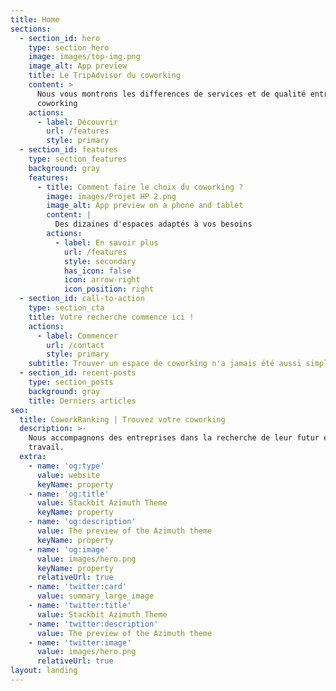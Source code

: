 ```yaml
---
title: Home
sections:
  - section_id: hero
    type: section_hero
    image: images/top-img.png
    image_alt: App preview
    title: Le TripAdvisor du coworking
    content: >
      Nous vous montrons les differences de services et de qualité entre
      coworking
    actions:
      - label: Découvrir
        url: /features
        style: primary
  - section_id: features
    type: section_features
    background: gray
    features:
      - title: Comment faire le choix du coworking ?
        image: images/Projet HP 2.png
        image_alt: App preview on a phone and tablet
        content: |
          Des dizaines d'espaces adaptés à vos besoins
        actions:
          - label: En savoir plus
            url: /features
            style: secondary
            has_icon: false
            icon: arrow-right
            icon_position: right
  - section_id: call-to-action
    type: section_cta
    title: Votre recherche commence ici !
    actions:
      - label: Commencer
        url: /contact
        style: primary
    subtitle: Trouver un espace de coworking n'a jamais été aussi simple.
  - section_id: recent-posts
    type: section_posts
    background: gray
    title: Derniers articles
seo:
  title: CoworkRanking | Trouvez votre coworking
  description: >-
    Nous accompagnons des entreprises dans la recherche de leur futur espace de
    travail.
  extra:
    - name: 'og:type'
      value: website
      keyName: property
    - name: 'og:title'
      value: Stackbit Azimuth Theme
      keyName: property
    - name: 'og:description'
      value: The preview of the Azimuth theme
      keyName: property
    - name: 'og:image'
      value: images/hero.png
      keyName: property
      relativeUrl: true
    - name: 'twitter:card'
      value: summary_large_image
    - name: 'twitter:title'
      value: Stackbit Azimuth Theme
    - name: 'twitter:description'
      value: The preview of the Azimuth theme
    - name: 'twitter:image'
      value: images/hero.png
      relativeUrl: true
layout: landing
---
```

